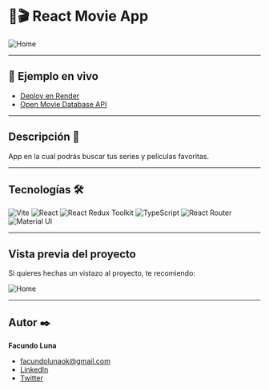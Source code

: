 # 🎥🎬 React Movie App
![Home](https://i.ibb.co/t2TLyYL/react-redux-movie-app-onrender-com-1.png)

---

## 🚀 Ejemplo en vivo
- [Deploy en Render](https://react-redux-movie-app.onrender.com/)
- [Open Movie Database API](https://www.omdbapi.com)

---

## Descripción 📑
App en la cual podrás buscar tus series y películas favoritas.

---

## Tecnologías 🛠
![Vite](https://img.shields.io/badge/Vite-B73BFE?style=for-the-badge&logo=vite&logoColor=FFD62E)
![React](https://img.shields.io/badge/React-20232A?style=for-the-badge&logo=react&logoColor=61DAFB)
![React Redux Toolkit](https://img.shields.io/badge/Redux-593D88?style=for-the-badge&logo=redux&logoColor=white)
![TypeScript](https://img.shields.io/badge/TypeScript-007ACC?style=for-the-badge&logo=typescript&logoColor=white)
![React Router](https://img.shields.io/badge/React_Router-CA4245?style=for-the-badge&logo=react-router&logoColor=white)
![Material UI](https://img.shields.io/badge/Material%20UI-007FFF?style=for-the-badge&logo=mui&logoColor=white)

---

## Vista previa del proyecto
Si quieres hechas un vistazo al proyecto, te recomiendo:

![Home](https://i.ibb.co/t2TLyYL/react-redux-movie-app-onrender-com-1.png)

---

## Autor ✒️

**Facundo Luna**

- [facundolunaok@gmail.com](facundolunaok@gmail.com)
- [LinkedIn](https://www.linkedin.com/in/facundoluna/)
- [Twitter](https://twitter.com/FacuFrontend)


